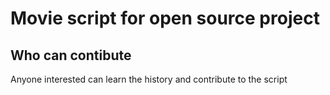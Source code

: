 # Movie script for open source project

<!-- This project might take me a month to complete (1-2 hours everyday in weekday)-->

## Who can contibute
Anyone interested can learn the history and contribute to the script



